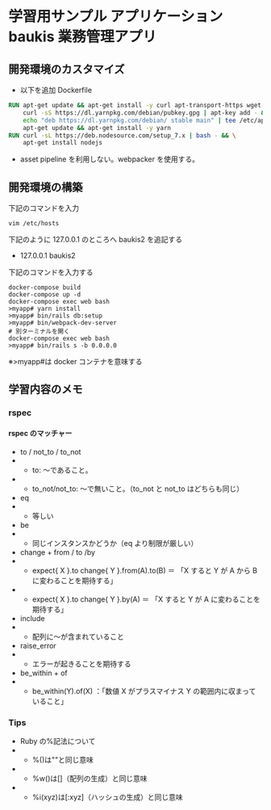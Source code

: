 # 学習用サンプル アプリケーション baukis 業務管理アプリ

## 開発環境のカスタマイズ

- 以下を追加 Dockerfile

```Dockerfile
RUN apt-get update && apt-get install -y curl apt-transport-https wget && \
    curl -sS https://dl.yarnpkg.com/debian/pubkey.gpg | apt-key add - && \
    echo "deb https://dl.yarnpkg.com/debian/ stable main" | tee /etc/apt/sources.list.d/yarn.list && \
    apt-get update && apt-get install -y yarn
RUN curl -sL https://deb.nodesource.com/setup_7.x | bash - && \
    apt-get install nodejs
```

- asset pipeline を利用しない。webpacker を使用する。

## 開発環境の構築

下記のコマンドを入力

```
vim /etc/hosts
```

下記のように 127.0.0.1 のところへ baukis2 を追記する

- 127.0.0.1 baukis2

下記のコマンドを入力する

```
docker-compose build
docker-compose up -d
docker-compose exec web bash
>myapp# yarn install
>myapp# bin/rails db:setup
>myapp# bin/webpack-dev-server
# 別ターミナルを開く
docker-compose exec web bash
>myapp# bin/rails s -b 0.0.0.0
```

※>myapp#は docker コンテナを意味する

## 学習内容のメモ

### rspec

#### rspec のマッチャー

- to / not_to / to_not
- - to: 〜であること。
- - to_not/not_to: 〜で無いこと。（to_not と not_to はどちらも同じ）
- eq
- - 等しい
- be
- - 同じインスタンスかどうか（eq より制限が厳しい）
- change + from / to /by
- - expect{ X }.to change{ Y }.from(A).to(B) ＝ 「X すると Y が A から B に変わることを期待する」
- - expect{ X }.to change{ Y }.by(A) ＝ 「X すると Y が A に変わることを期待する」
- include
- - 配列に～が含まれていること
- raise_error
- - エラーが起きることを期待する
- be_within + of
- - be_within(Y).of(X) ：「数値 X がプラスマイナス Y の範囲内に収まっていること」

### Tips

- Ruby の%記法について
- - %()は""と同じ意味
- - %w()は[]（配列の生成）と同じ意味
- - %i(xyz)は[:xyz]（ハッシュの生成）と同じ意味
